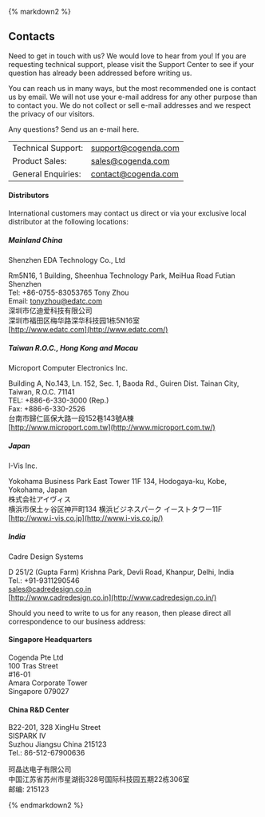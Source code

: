 <div class="box" >

{% markdown2 %}

Contacts
--------

Need to get in touch with us? We would love to hear from you! If you are requesting technical support, please visit the Support Center to see if your question has already been addressed before writing us.

You can reach us in many ways, but the most recommended one is contact us by email. We will not use your e-mail address for any other purpose than to contact you. We do not collect or sell e-mail addresses and we respect the privacy of our visitors.

Any questions? Send us an e-mail here.

|                     |                                                     |
|---------------------|-----------------------------------------------------|
|Technical Support:	  | [support@cogenda.com](mailto:support@cogenda.com)   |
|Product Sales:	      | [sales@cogenda.com](mailto:sales@cogenda.com)       |
|General Enquiries:	  | [contact@cogenda.com](mailto:contact@cogenda.com)   |

<p />
<p />

#### Distributors
International customers may contact us direct or via your exclusive local distributor at the following locations:

##### Mainland China
Shenzhen EDA Technology Co., Ltd

Rm5N16, 1 Building, Sheenhua Technology Park, MeiHua Road Futian Shenzhen  
Tel: +86-0755-83053765  Tony Zhou  
Email: tonyzhou@edatc.com  
深圳市亿迪爱科技有限公司  
深圳市福田区梅华路深华科技园1栋5N16室  
[http://www.edatc.com](http://www.edatc.com/)

##### Taiwan R.O.C., Hong Kong and Macau
Microport Computer Electronics Inc.

Building A, No.143, Ln. 152, Sec. 1, Baoda Rd., Guiren Dist. Tainan City, Taiwan, R.O.C. 71141  
TEL: +886-6-330-3000 (Rep.)  
Fax: +886-6-330-2526  
台南市歸仁區保大路一段152巷143號A棟  
[http://www.microport.com.tw](http://www.microport.com.tw/)

##### Japan
I-Vis Inc. 

Yokohama Business Park East Tower 11F 134, Hodogaya-ku, Kobe, Yokohama, Japan  
株式会社アイヴィス  
横浜市保土ヶ谷区神戸町134 横浜ビジネスパーク イーストタワー11F  
[http://www.i-vis.co.jp](http://www.i-vis.co.jp/)   

##### India 
Cadre Design Systems

D 251/2 (Gupta Farm) Krishna Park, Devli Road, Khanpur, Delhi, India  
Tel.: +91-9311290546  
[sales@cadredesign.co.in](mailto:sales@cadredesign.co.in)  
[http://www.cadredesign.co.in](http://www.cadredesign.co.in/)  

Should you need to write to us for any reason, then please direct all correspondence to our business address:

#### Singapore Headquarters
Cogenda Pte Ltd     
100 Tras Street   
\#16-01   
Amara Corporate Tower   
Singapore 079027    

#### China R&D Center
B22-201, 328 XingHu Street  
SISPARK IV  
Suzhou Jiangsu China 215123  
Tel.: 86-512-67900636

珂晶达电子有限公司  
中国江苏省苏州市星湖街328号国际科技园五期22栋306室  
邮编: 215123

{% endmarkdown2 %}
</div>

